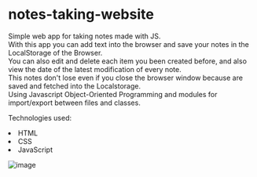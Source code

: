 # notes-taking-website
Simple web app for taking notes made with JS. <br>
With this app you can add text into the browser and save your notes in the LocalStorage of the Browser. <br>
You can also edit and delete each item you been created before, and also view the date of the latest modification of every note. <br>
This notes don't lose even if you close the browser window because are saved and fetched into the Localstorage. <br>
Using Javascript Object-Oriented Programming and modules for import/export between files and classes. <br>

Technologies used:
<li>HTML</li>
<li>CSS</li>
<li>JavaScript</li>

![image](https://github.com/saulgutierrez/notes-taking-website/assets/62368834/3c1f87ab-37ce-43ac-874e-af8a04550822)
